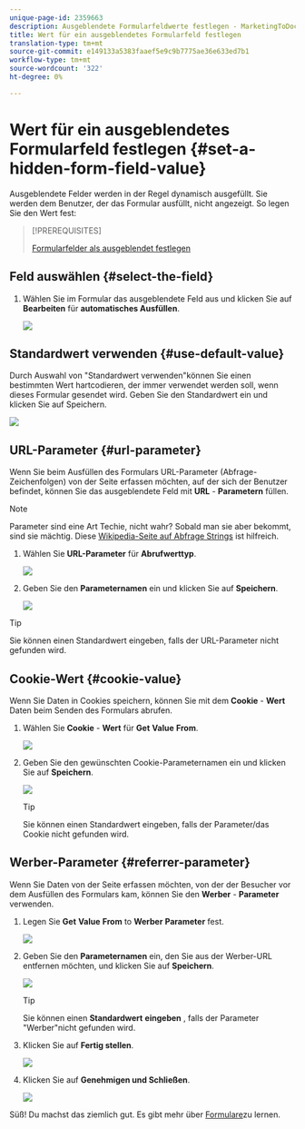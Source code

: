 ```yaml
---
unique-page-id: 2359663
description: Ausgeblendete Formularfeldwerte festlegen - MarketingToDocs - Produktdokumentation
title: Wert für ein ausgeblendetes Formularfeld festlegen
translation-type: tm+mt
source-git-commit: e149133a5383faaef5e9c9b7775ae36e633ed7b1
workflow-type: tm+mt
source-wordcount: '322'
ht-degree: 0%

---
```



# Wert für ein ausgeblendetes Formularfeld festlegen {#set-a-hidden-form-field-value}

Ausgeblendete Felder werden in der Regel dynamisch ausgefüllt. Sie werden dem Benutzer, der das Formular ausfüllt, nicht angezeigt. So legen Sie den Wert fest:

>[!PREREQUISITES]
>
>[Formularfelder als ausgeblendet festlegen](set-a-form-field-as-hidden.md)

## Feld auswählen {#select-the-field}

1. Wählen Sie im Formular das ausgeblendete Feld aus und klicken Sie auf **Bearbeiten** für **automatisches Ausfüllen**.

   ![](assets/autofill.png)

## Standardwert verwenden {#use-default-value}

Durch Auswahl von &quot;Standardwert verwenden&quot;können Sie einen bestimmten Wert hartcodieren, der immer verwendet werden soll, wenn dieses Formular gesendet wird. Geben Sie den Standardwert ein und klicken Sie auf Speichern.

![](assets/image2014-9-15-13-3a5-3a27.png)

## URL-Parameter {#url-parameter}

Wenn Sie beim Ausfüllen des Formulars URL-Parameter (Abfrage-Zeichenfolgen) von der Seite erfassen möchten, auf der sich der Benutzer befindet, können Sie das ausgeblendete Feld mit **URL** - **Parametern** füllen.

>[!NOTE]
>
>Parameter sind eine Art Techie, nicht wahr? Sobald man sie aber bekommt, sind sie mächtig. Diese [Wikipedia-Seite auf Abfrage Strings](http://en.wikipedia.org/wiki/Query_string) ist hilfreich.

1. Wählen Sie **URL-Parameter** für **Abrufwerttyp**.

   ![](assets/image2014-9-15-13-3a6-3a48.png)

1. Geben Sie den **Parameternamen** ein und klicken Sie auf **Speichern**.

   ![](assets/image2014-9-15-13-3a7-3a35.png)

>[!TIP]
>
>Sie können einen Standardwert eingeben, falls der URL-Parameter nicht gefunden wird.

## Cookie-Wert {#cookie-value}

Wenn Sie Daten in Cookies speichern, können Sie mit dem **Cookie** - **Wert** Daten beim Senden des Formulars abrufen.

1. Wählen Sie **Cookie** - **Wert** für **Get** **Value** **From**.

   ![](assets/image2014-9-15-13-3a8-3a21.png)

1. Geben Sie den gewünschten Cookie-Parameternamen ein und klicken Sie auf **Speichern**.

   ![](assets/image2014-9-15-13-3a8-3a43.png)

   >[!TIP]
   >
   >Sie können einen Standardwert eingeben, falls der Parameter/das Cookie nicht gefunden wird.

## Werber-Parameter {#referrer-parameter}

Wenn Sie Daten von der Seite erfassen möchten, von der der Besucher vor dem Ausfüllen des Formulars kam, können Sie den **Werber** - **Parameter** verwenden.

1. Legen Sie **Get** **Value** **From** to **Werber** **Parameter** fest.

   ![](assets/image2014-9-15-13-3a9-3a31.png)

1. Geben Sie den **Parameternamen** ein, den Sie aus der Werber-URL entfernen möchten, und klicken Sie auf **Speichern**.

   ![](assets/image2014-9-15-13-3a9-3a56.png)

   >[!TIP]
   >
   >Sie können einen **Standardwert** **eingeben** , falls der Parameter &quot;Werber&quot;nicht gefunden wird.

1. Klicken Sie auf **Fertig stellen**.

   ![](assets/image2014-9-15-13-3a10-3a26.png)

1. Klicken Sie auf **Genehmigen und Schließen**.

   ![](assets/image2014-9-15-13-3a10-3a43.png)

Süß! Du machst das ziemlich gut. Es gibt mehr über [Formulare](http://docs.marketo.com/display/docs/forms)zu lernen.
